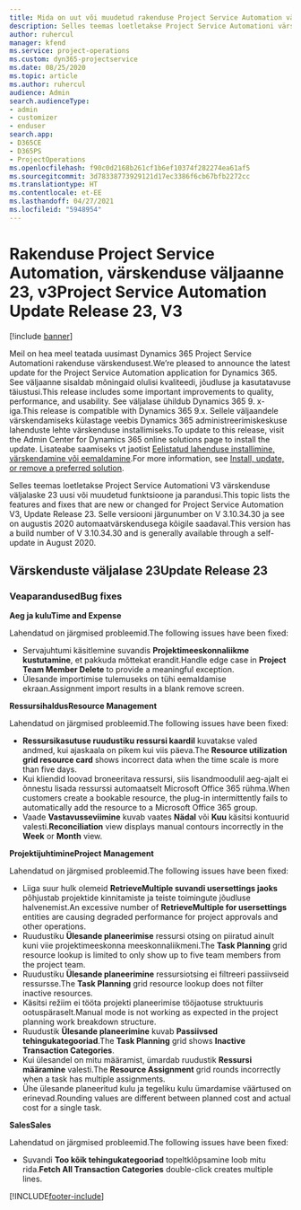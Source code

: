 ```yaml
---
title: Mida on uut või muudetud rakenduse Project Service Automation värskenduse väljaandes 23, V3
description: Selles teemas loetletakse Project Service Automationi värskenduse väljalaske 23, V3 saadaolevaid funktsioone ja parandusi.
author: ruhercul
manager: kfend
ms.service: project-operations
ms.custom: dyn365-projectservice
ms.date: 08/25/2020
ms.topic: article
ms.author: ruhercul
audience: Admin
search.audienceType:
- admin
- customizer
- enduser
search.app:
- D365CE
- D365PS
- ProjectOperations
ms.openlocfilehash: f90c0d2168b261cf1b6ef10374f282274ea61af5
ms.sourcegitcommit: 3d78338773929121d17ec3386f6cb67bfb2272cc
ms.translationtype: HT
ms.contentlocale: et-EE
ms.lasthandoff: 04/27/2021
ms.locfileid: "5948954"
---
```

# <a name="project-service-automation-update-release-23-v3"></a><span data-ttu-id="e5e5e-103">Rakenduse Project Service Automation, värskenduse väljaanne 23, v3</span><span class="sxs-lookup"><span data-stu-id="e5e5e-103">Project Service Automation Update Release 23, V3</span></span>

[!include [banner](../includes/psa-now-project-operations.md)]

<span data-ttu-id="e5e5e-104">Meil on hea meel teatada uusimast Dynamics 365 Project Service Automationi rakenduse värskendusest.</span><span class="sxs-lookup"><span data-stu-id="e5e5e-104">We’re pleased to announce the latest update for the Project Service Automation application for Dynamics 365.</span></span> <span data-ttu-id="e5e5e-105">See väljaanne sisaldab mõningaid olulisi kvaliteedi, jõudluse ja kasutatavuse täiustusi.</span><span class="sxs-lookup"><span data-stu-id="e5e5e-105">This release includes some important improvements to quality, performance, and usability.</span></span> <span data-ttu-id="e5e5e-106">See väljalase ühildub Dynamics 365 9. x-iga.</span><span class="sxs-lookup"><span data-stu-id="e5e5e-106">This release is compatible with Dynamics 365 9.x.</span></span> <span data-ttu-id="e5e5e-107">Sellele väljaandele värskendamiseks külastage veebis Dynamics 365 administreerimiskeskuse lahenduste lehte värskenduse installimiseks.</span><span class="sxs-lookup"><span data-stu-id="e5e5e-107">To update to this release, visit the Admin Center for Dynamics 365 online solutions page to install the update.</span></span> <span data-ttu-id="e5e5e-108">Lisateabe saamiseks vt jaotist [Eelistatud lahenduse installimine, värskendamine või eemaldamine](/power-platform/admin/install-remove-preferred-solution).</span><span class="sxs-lookup"><span data-stu-id="e5e5e-108">For more information, see [Install, update, or remove a preferred solution](/power-platform/admin/install-remove-preferred-solution).</span></span>

<span data-ttu-id="e5e5e-109">Selles teemas loetletakse Project Service Automationi V3 värskenduse väljalaske 23 uusi või muudetud funktsioone ja parandusi.</span><span class="sxs-lookup"><span data-stu-id="e5e5e-109">This topic lists the features and fixes that are new or changed for Project Service Automation V3, Update Release 23.</span></span> <span data-ttu-id="e5e5e-110">Selle versiooni järgunumber on V 3.10.34.30 ja see on augustis 2020 automaatvärskendusega kõigile saadaval.</span><span class="sxs-lookup"><span data-stu-id="e5e5e-110">This version has a build number of V 3.10.34.30 and is generally available through a self-update in August 2020.</span></span>

## <a name="update-release-23"></a><span data-ttu-id="e5e5e-111">Värskenduste väljalase 23</span><span class="sxs-lookup"><span data-stu-id="e5e5e-111">Update Release 23</span></span>

### <a name="bug-fixes"></a><span data-ttu-id="e5e5e-112">Veaparandused</span><span class="sxs-lookup"><span data-stu-id="e5e5e-112">Bug fixes</span></span>

<span data-ttu-id="e5e5e-113">**Aeg ja kulu**</span><span class="sxs-lookup"><span data-stu-id="e5e5e-113">**Time and Expense**</span></span>

<span data-ttu-id="e5e5e-114">Lahendatud on järgmised probleemid.</span><span class="sxs-lookup"><span data-stu-id="e5e5e-114">The following issues have been fixed:</span></span>
- <span data-ttu-id="e5e5e-115">Servajuhtumi käsitlemine suvandis **Projektimeeskonnaliikme kustutamine**, et pakkuda mõttekat erandit.</span><span class="sxs-lookup"><span data-stu-id="e5e5e-115">Handle edge case in **Project Team Member Delete** to provide a meaningful exception.</span></span>
- <span data-ttu-id="e5e5e-116">Ülesande importimise tulemuseks on tühi eemaldamise ekraan.</span><span class="sxs-lookup"><span data-stu-id="e5e5e-116">Assignment import results in a blank remove screen.</span></span>

<span data-ttu-id="e5e5e-117">**Ressursihaldus**</span><span class="sxs-lookup"><span data-stu-id="e5e5e-117">**Resource Management**</span></span>

<span data-ttu-id="e5e5e-118">Lahendatud on järgmised probleemid.</span><span class="sxs-lookup"><span data-stu-id="e5e5e-118">The following issues have been fixed:</span></span>

- <span data-ttu-id="e5e5e-119">**Ressursikasutuse ruudustiku ressursi kaardil** kuvatakse valed andmed, kui ajaskaala on pikem kui viis päeva.</span><span class="sxs-lookup"><span data-stu-id="e5e5e-119">The **Resource utilization grid resource card** shows incorrect data when the time scale is more than five days.</span></span>
- <span data-ttu-id="e5e5e-120">Kui kliendid loovad broneeritava ressursi, siis lisandmoodulil aeg-ajalt ei õnnestu lisada ressurssi automaatselt Microsoft Office 365 rühma.</span><span class="sxs-lookup"><span data-stu-id="e5e5e-120">When customers create a bookable resource, the plug-in intermittently fails to automatically add the resource to a Microsoft Office 365 group.</span></span>
- <span data-ttu-id="e5e5e-121">Vaade **Vastavusseviimine** kuvab vaates **Nädal** või **Kuu** käsitsi kontuurid valesti.</span><span class="sxs-lookup"><span data-stu-id="e5e5e-121">**Reconciliation** view displays manual contours incorrectly in the **Week** or **Month** view.</span></span>

<span data-ttu-id="e5e5e-122">**Projektijuhtimine**</span><span class="sxs-lookup"><span data-stu-id="e5e5e-122">**Project Management**</span></span>

<span data-ttu-id="e5e5e-123">Lahendatud on järgmised probleemid.</span><span class="sxs-lookup"><span data-stu-id="e5e5e-123">The following issues have been fixed:</span></span>

- <span data-ttu-id="e5e5e-124">Liiga suur hulk olemeid **RetrieveMultiple suvandi usersettings jaoks** põhjustab projektide kinnitamiste ja teiste toimingute jõudluse halvenemist.</span><span class="sxs-lookup"><span data-stu-id="e5e5e-124">An excessive number of **RetrieveMultiple for usersettings** entities are causing degraded performance for project approvals and other operations.</span></span>
- <span data-ttu-id="e5e5e-125">Ruudustiku **Ülesande planeerimise** ressursi otsing on piiratud ainult kuni viie projektimeeskonna meeskonnaliikmeni.</span><span class="sxs-lookup"><span data-stu-id="e5e5e-125">The **Task Planning** grid resource lookup is limited to only show up to five team members from the project team.</span></span> 
- <span data-ttu-id="e5e5e-126">Ruudustiku **Ülesande planeerimine** ressursiotsing ei filtreeri passiivseid ressursse.</span><span class="sxs-lookup"><span data-stu-id="e5e5e-126">The **Task Planning** grid resource lookup does not filter inactive resources.</span></span>
- <span data-ttu-id="e5e5e-127">Käsitsi režiim ei tööta projekti planeerimise tööjaotuse struktuuris ootuspäraselt.</span><span class="sxs-lookup"><span data-stu-id="e5e5e-127">Manual mode is not working as expected in the project planning work breakdown structure.</span></span>
- <span data-ttu-id="e5e5e-128">Ruudustik **Ülesande planeerimine** kuvab **Passiivsed tehingukategooriad**.</span><span class="sxs-lookup"><span data-stu-id="e5e5e-128">The **Task Planning** grid shows **Inactive Transaction Categories**.</span></span>
- <span data-ttu-id="e5e5e-129">Kui ülesandel on mitu määramist, ümardab ruudustik **Ressursi määramine** valesti.</span><span class="sxs-lookup"><span data-stu-id="e5e5e-129">The **Resource Assignment** grid rounds incorrectly when a task has multiple assignments.</span></span>
- <span data-ttu-id="e5e5e-130">Ühe ülesande planeeritud kulu ja tegeliku kulu ümardamise väärtused on erinevad.</span><span class="sxs-lookup"><span data-stu-id="e5e5e-130">Rounding values are different between planned cost and actual cost for a single task.</span></span>

<span data-ttu-id="e5e5e-131">**Sales**</span><span class="sxs-lookup"><span data-stu-id="e5e5e-131">**Sales**</span></span>

<span data-ttu-id="e5e5e-132">Lahendatud on järgmised probleemid.</span><span class="sxs-lookup"><span data-stu-id="e5e5e-132">The following issues have been fixed:</span></span>

- <span data-ttu-id="e5e5e-133">Suvandi **Too kõik tehingukategooriad** topeltklõpsamine loob mitu rida.</span><span class="sxs-lookup"><span data-stu-id="e5e5e-133">**Fetch All Transaction Categories** double-click creates multiple lines.</span></span>


[!INCLUDE[footer-include](../includes/footer-banner.md)]